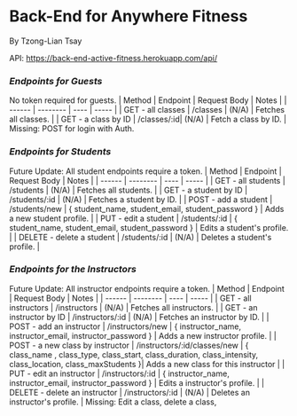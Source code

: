 # Back-End for Anywhere Fitness
By Tzong-Lian Tsay

API: https://back-end-active-fitness.herokuapp.com/api/

### **_Endpoints for Guests_**
No token required for guests.
| Method | Endpoint | Request Body | Notes |
| ------ | -------- | ---- | ----- |
| GET - all classes | /classes | (N/A) | Fetches all classes. |
| GET - a class by ID | /classes/:id| (N/A) | Fetch a class by ID. |
Missing: POST for login with Auth.

### **_Endpoints for Students_**
Future Update: All student endpoints require a token.
| Method | Endpoint | Request Body | Notes |
| ------ | -------- | ---- | ----- |
| GET - all students | /students | (N/A) | Fetches all students. |
| GET - a student by ID | /students/:id | (N/A) | Fetches a student by ID. |
| POST - add a student | /students/new | { student_name, student_email, student_password } | Adds a new student profile. |
| PUT - edit a student | /students/:id | { student_name, student_email, student_password } | Edits a student's profile. |
| DELETE - delete a student | /students/:id | (N/A) | Deletes a student's profile. |

### **_Endpoints for the Instructors_**
Future Update: All instructor endpoints require a token.
| Method | Endpoint | Request Body | Notes |
| ------ | -------- | ---- | ----- |
| GET - all instructors | /instructors | (N/A) | Fetches all instructors. |
| GET - an instructor by ID | /instructors/:id | (N/A) | Fetches an instructor by ID. |
| POST - add an instructor | /instructors/new | { instructor_name, instructor_email, instructor_password } | Adds a new instructor profile. |
| POST - a new class by instructor | /instructors/:id/classes/new | { class_name , class_type, class_start, class_duration, class_intensity, class_location, class_maxStudents }| Adds a new class for this instructor |
| PUT - edit an instructor | /instructors/:id | { instructor_name, instructor_email, instructor_password } | Edits a instructor's profile. |
| DELETE - delete an instructor | /instructors/:id | (N/A) | Deletes an instructor's profile. |
Missing: Edit a class, delete a class, 

